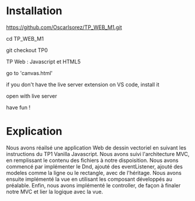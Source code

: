 # Installation

https://github.com/OscarIsorez/TP_WEB_M1.git

cd TP_WEB_M1

git checkout TP0

TP Web : Javascript et HTML5

go to 'canvas.html'

if you don't have the live server extension on VS code, install it

open with live server

have fun ! 

# Explication

Nous avons réailsé une application Web de dessin vectoriel en suivant les instructions du TP1 Vanilla Javascript. Nous avons suivi l'architecture MVC, en remplissant le contenu des fichiers à notre dispoisition.
Nous avons commencé par implémenter le Dnd, ajouté des eventListener, ajouté des modeles comme la ligne ou le rectangle, avec de l'héritage. Nous avons ensuite implémenté la vue en utilisant les composant développés au préalable. Enfin, nous avons implémenté le controller, de façon à finaler notre MVC et lier la logique avec la vue. 
